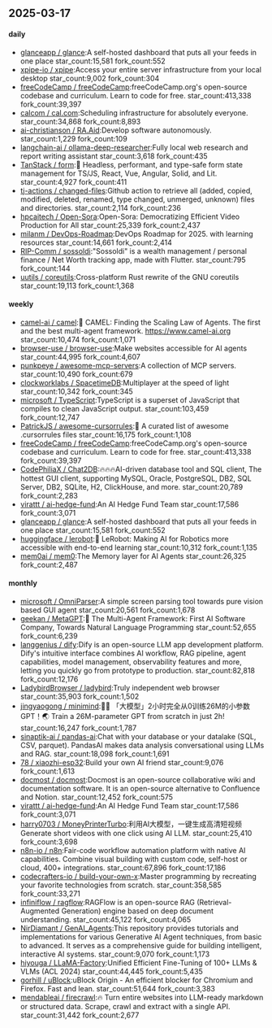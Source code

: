 ## 2025-03-17

#### daily
* [glanceapp / glance](https://github.com/glanceapp/glance):A self-hosted dashboard that puts all your feeds in one place star_count:15,581 fork_count:552
* [xpipe-io / xpipe](https://github.com/xpipe-io/xpipe):Access your entire server infrastructure from your local desktop star_count:9,002 fork_count:304
* [freeCodeCamp / freeCodeCamp](https://github.com/freeCodeCamp/freeCodeCamp):freeCodeCamp.org's open-source codebase and curriculum. Learn to code for free. star_count:413,338 fork_count:39,397
* [calcom / cal.com](https://github.com/calcom/cal.com):Scheduling infrastructure for absolutely everyone. star_count:34,868 fork_count:8,893
* [ai-christianson / RA.Aid](https://github.com/ai-christianson/RA.Aid):Develop software autonomously. star_count:1,229 fork_count:109
* [langchain-ai / ollama-deep-researcher](https://github.com/langchain-ai/ollama-deep-researcher):Fully local web research and report writing assistant star_count:3,618 fork_count:435
* [TanStack / form](https://github.com/TanStack/form):🤖 Headless, performant, and type-safe form state management for TS/JS, React, Vue, Angular, Solid, and Lit. star_count:4,927 fork_count:411
* [tj-actions / changed-files](https://github.com/tj-actions/changed-files):Github action to retrieve all (added, copied, modified, deleted, renamed, type changed, unmerged, unknown) files and directories. star_count:2,114 fork_count:236
* [hpcaitech / Open-Sora](https://github.com/hpcaitech/Open-Sora):Open-Sora: Democratizing Efficient Video Production for All star_count:25,339 fork_count:2,437
* [milanm / DevOps-Roadmap](https://github.com/milanm/DevOps-Roadmap):DevOps Roadmap for 2025. with learning resources star_count:14,661 fork_count:2,414
* [RIP-Comm / sossoldi](https://github.com/RIP-Comm/sossoldi):"Sossoldi" is a wealth management / personal finance / Net Worth tracking app, made with Flutter. star_count:795 fork_count:144
* [uutils / coreutils](https://github.com/uutils/coreutils):Cross-platform Rust rewrite of the GNU coreutils star_count:19,113 fork_count:1,368

#### weekly
* [camel-ai / camel](https://github.com/camel-ai/camel):🐫 CAMEL: Finding the Scaling Law of Agents. The first and the best multi-agent framework. https://www.camel-ai.org star_count:10,474 fork_count:1,071
* [browser-use / browser-use](https://github.com/browser-use/browser-use):Make websites accessible for AI agents star_count:44,995 fork_count:4,607
* [punkpeye / awesome-mcp-servers](https://github.com/punkpeye/awesome-mcp-servers):A collection of MCP servers. star_count:10,490 fork_count:679
* [clockworklabs / SpacetimeDB](https://github.com/clockworklabs/SpacetimeDB):Multiplayer at the speed of light star_count:10,342 fork_count:345
* [microsoft / TypeScript](https://github.com/microsoft/TypeScript):TypeScript is a superset of JavaScript that compiles to clean JavaScript output. star_count:103,459 fork_count:12,747
* [PatrickJS / awesome-cursorrules](https://github.com/PatrickJS/awesome-cursorrules):📄 A curated list of awesome .cursorrules files star_count:16,175 fork_count:1,108
* [freeCodeCamp / freeCodeCamp](https://github.com/freeCodeCamp/freeCodeCamp):freeCodeCamp.org's open-source codebase and curriculum. Learn to code for free. star_count:413,338 fork_count:39,397
* [CodePhiliaX / Chat2DB](https://github.com/CodePhiliaX/Chat2DB):🔥🔥🔥AI-driven database tool and SQL client, The hottest GUI client, supporting MySQL, Oracle, PostgreSQL, DB2, SQL Server, DB2, SQLite, H2, ClickHouse, and more. star_count:20,789 fork_count:2,283
* [virattt / ai-hedge-fund](https://github.com/virattt/ai-hedge-fund):An AI Hedge Fund Team star_count:17,586 fork_count:3,071
* [glanceapp / glance](https://github.com/glanceapp/glance):A self-hosted dashboard that puts all your feeds in one place star_count:15,581 fork_count:552
* [huggingface / lerobot](https://github.com/huggingface/lerobot):🤗 LeRobot: Making AI for Robotics more accessible with end-to-end learning star_count:10,312 fork_count:1,135
* [mem0ai / mem0](https://github.com/mem0ai/mem0):The Memory layer for AI Agents star_count:26,325 fork_count:2,487

#### monthly
* [microsoft / OmniParser](https://github.com/microsoft/OmniParser):A simple screen parsing tool towards pure vision based GUI agent star_count:20,561 fork_count:1,678
* [geekan / MetaGPT](https://github.com/geekan/MetaGPT):🌟 The Multi-Agent Framework: First AI Software Company, Towards Natural Language Programming star_count:52,655 fork_count:6,239
* [langgenius / dify](https://github.com/langgenius/dify):Dify is an open-source LLM app development platform. Dify's intuitive interface combines AI workflow, RAG pipeline, agent capabilities, model management, observability features and more, letting you quickly go from prototype to production. star_count:82,818 fork_count:12,176
* [LadybirdBrowser / ladybird](https://github.com/LadybirdBrowser/ladybird):Truly independent web browser star_count:35,903 fork_count:1,502
* [jingyaogong / minimind](https://github.com/jingyaogong/minimind):🚀🚀 「大模型」2小时完全从0训练26M的小参数GPT！🌏 Train a 26M-parameter GPT from scratch in just 2h! star_count:16,247 fork_count:1,787
* [sinaptik-ai / pandas-ai](https://github.com/sinaptik-ai/pandas-ai):Chat with your database or your datalake (SQL, CSV, parquet). PandasAI makes data analysis conversational using LLMs and RAG. star_count:18,098 fork_count:1,691
* [78 / xiaozhi-esp32](https://github.com/78/xiaozhi-esp32):Build your own AI friend star_count:9,076 fork_count:1,613
* [docmost / docmost](https://github.com/docmost/docmost):Docmost is an open-source collaborative wiki and documentation software. It is an open-source alternative to Confluence and Notion. star_count:12,452 fork_count:575
* [virattt / ai-hedge-fund](https://github.com/virattt/ai-hedge-fund):An AI Hedge Fund Team star_count:17,586 fork_count:3,071
* [harry0703 / MoneyPrinterTurbo](https://github.com/harry0703/MoneyPrinterTurbo):利用AI大模型，一键生成高清短视频 Generate short videos with one click using AI LLM. star_count:25,410 fork_count:3,698
* [n8n-io / n8n](https://github.com/n8n-io/n8n):Fair-code workflow automation platform with native AI capabilities. Combine visual building with custom code, self-host or cloud, 400+ integrations. star_count:67,896 fork_count:17,186
* [codecrafters-io / build-your-own-x](https://github.com/codecrafters-io/build-your-own-x):Master programming by recreating your favorite technologies from scratch. star_count:358,585 fork_count:33,271
* [infiniflow / ragflow](https://github.com/infiniflow/ragflow):RAGFlow is an open-source RAG (Retrieval-Augmented Generation) engine based on deep document understanding. star_count:45,122 fork_count:4,065
* [NirDiamant / GenAI_Agents](https://github.com/NirDiamant/GenAI_Agents):This repository provides tutorials and implementations for various Generative AI Agent techniques, from basic to advanced. It serves as a comprehensive guide for building intelligent, interactive AI systems. star_count:9,070 fork_count:1,173
* [hiyouga / LLaMA-Factory](https://github.com/hiyouga/LLaMA-Factory):Unified Efficient Fine-Tuning of 100+ LLMs & VLMs (ACL 2024) star_count:44,445 fork_count:5,435
* [gorhill / uBlock](https://github.com/gorhill/uBlock):uBlock Origin - An efficient blocker for Chromium and Firefox. Fast and lean. star_count:51,644 fork_count:3,383
* [mendableai / firecrawl](https://github.com/mendableai/firecrawl):🔥 Turn entire websites into LLM-ready markdown or structured data. Scrape, crawl and extract with a single API. star_count:31,442 fork_count:2,677
